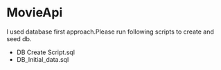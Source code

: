 # MovieApi
I used database first approach.Please run following scripts to create and seed db.
- DB Create Script.sql
- DB_Initial_data.sql
